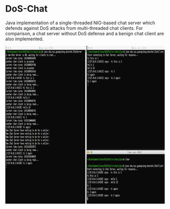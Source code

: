 # DoS-Chat

Java implementation of a single-threaded NIO-based chat server which defends against DoS attacks from multi-threaded chat clients. For comparison, a chat server without DoS defense and a benign chat client are also implemented.

<img src="./snapshots/normal.png" width="900px" height="500px" />
